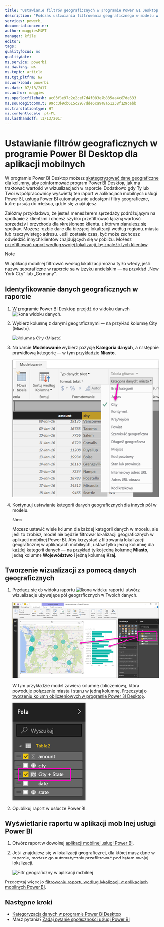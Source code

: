 ```yaml
---
title: "Ustawianie filtrów geograficznych w programie Power BI Desktop dla aplikacji mobilnych"
description: "Podczas ustawiania filtrowania geograficznego w modelu w programie Power BI Desktop możesz automatycznie filtrować dane według lokalizacji w aplikacjach mobilnych usługi Power BI."
services: powerbi
documentationcenter: 
author: maggiesMSFT
manager: kfile
editor: 
tags: 
qualityfocus: no
qualitydate: 
ms.service: powerbi
ms.devlang: NA
ms.topic: article
ms.tgt_pltfrm: NA
ms.workload: powerbi
ms.date: 07/18/2017
ms.author: maggies
ms.openlocfilehash: ac03f3e97c2e2cef7d4f083e5b835aa4c87de633
ms.sourcegitcommit: 99cc3b9cb615c2957dde6ca908a51238f129cebb
ms.translationtype: HT
ms.contentlocale: pl-PL
ms.lasthandoff: 11/13/2017
---
```

# <a name="set-geographic-filters-in-power-bi-desktop-for-the-mobile-apps"></a>Ustawianie filtrów geograficznych w programie Power BI Desktop dla aplikacji mobilnych
W programie Power BI Desktop możesz [skategoryzować dane geograficzne](desktop-data-categorization.md) dla kolumny, aby poinformować program Power BI Desktop, jak ma traktować wartości w wizualizacjach w raporcie. Dodatkowo gdy Ty lub Twoi współpracownicy wyświetlą ten raport w aplikacjach mobilnych usługi Power BI, usługa Power BI automatycznie udostępni filtry geograficzne, które pasują do miejsca, gdzie się znajdujesz. 

Załóżmy przykładowo, że jesteś menedżerem sprzedaży podróżującym na spotkanie z klientami i chcesz szybko przefiltrować łączną wartość sprzedaży i przychodu dla określonego klienta, z którym planujesz się spotkać. Możesz rozbić dane dla bieżącej lokalizacji według regionu, miasta lub rzeczywistego adresu. Jeśli zostanie czas, być może zechcesz odwiedzić innych klientów znajdujących się w pobliżu. Możesz [przefiltrować raport według swojej lokalizacji, by znaleźć tych klientów](mobile-apps-geographic-filtering.md).

> [!NOTE]
> W aplikacji mobilnej filtrować według lokalizacji można tylko wtedy, jeśli nazwy geograficzne w raporcie są w języku angielskim — na przykład „New York City” lub „Germany”.
> 
> 

## <a name="identify-geographic-data-in-your-report"></a>Identyfikowanie danych geograficznych w raporcie
1. W programie Power BI Desktop przejdź do widoku danych ![Ikona widoku danych](media/desktop-mobile-geofiltering/pbi_desktop_data_icon.png).
2. Wybierz kolumnę z danymi geograficznymi — na przykład kolumnę City (Miasto).
   
    ![Kolumna City (Miasto)](media/desktop-mobile-geofiltering/power-bi-desktop-geo-column.png)
3. Na karcie **Modelowanie** wybierz pozycję **Kategoria danych**, a następnie prawidłową kategorię — w tym przykładzie **Miasto**.
   
    ![Pole kategorii danych](media/desktop-mobile-geofiltering/power-bi-desktop-geo-category.png)
4. Kontynuuj ustawianie kategorii danych geograficznych dla innych pól w modelu. 
   
   > [!NOTE]
   > Możesz ustawić wiele kolumn dla każdej kategorii danych w modelu, ale jeśli to zrobisz, model nie będzie filtrował lokalizacji geograficznych w aplikacji mobilnej Power BI. Aby korzystać z filtrowania lokalizacji geograficznej w aplikacjach mobilnych, ustaw tylko jedną kolumnę dla każdej kategorii danych — na przykład tylko jedną kolumnę **Miasto**, jedną kolumnę **Województwo** i jedną kolumnę **Kraj**. 
   > 
   > 

## <a name="create-visuals-with-your-geographic-data"></a>Tworzenie wizualizacji za pomocą danych geograficznych
1. Przełącz się do widoku raportu ![Ikona widoku raportu](media/desktop-mobile-geofiltering/power-bi-desktop-report-icon.png)i utwórz wizualizacje używające pól geograficznych w Twoich danych. 
   
    ![Raport z mapą](media/desktop-mobile-geofiltering/power-bi-desktop-geo-report.png)
   
    W tym przykładzie model zawiera kolumnę obliczeniową, która powoduje połączenie miasta i stanu w jedną kolumnę. Przeczytaj o [tworzeniu kolumn obliczeniowych w programie Power BI Desktop](desktop-calculated-columns.md).
   
    ![Miasto + stan](media/desktop-mobile-geofiltering/power-bi-desktop-city-state-column.png)
2. Opublikuj raport w usłudze Power BI.

## <a name="view-the-report-in-power-bi-mobile-app"></a>Wyświetlanie raportu w aplikacji mobilnej usługi Power BI
1. Otwórz raport w dowolnej [aplikacji mobilnej usługi Power BI](mobile-apps-for-mobile-devices.md).
2. Jeśli znajdujesz się w lokalizacji geograficznej, dla której masz dane w raporcie, możesz go automatycznie przefiltrować pod kątem swojej lokalizacji.
   
    ![Filtr geograficzny w aplikacji mobilnej](media/desktop-mobile-geofiltering/power-bi-mobile-geo-map-set-filter.png)

Przeczytaj więcej o [filtrowaniu raportu według lokalizacji w aplikacjach mobilnych Power BI](mobile-apps-geographic-filtering.md).

## <a name="next-steps"></a>Następne kroki
* [Kategoryzacja danych w programie Power BI Desktop](desktop-data-categorization.md)  
* Masz pytania? [Zadaj pytanie społeczności usługi Power BI](http://community.powerbi.com/)


